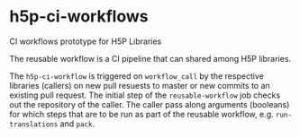 # h5p-ci-workflows
CI workflows prototype for H5P Libraries

The reusable workflow is a CI pipeline that can shared among H5P libraries.

The `h5p-ci-workflow` is triggered on `workflow_call` by the respective libraries (callers) on new pull resuests to master or new commits to an existing pull request. 
The initial step of the `reusable-workflow` job checks out the repository of the caller. The caller pass along arguments (booleans) for which steps that are to be run as part of the reusable workflow, e.g. `run-translations` and `pack`. 

